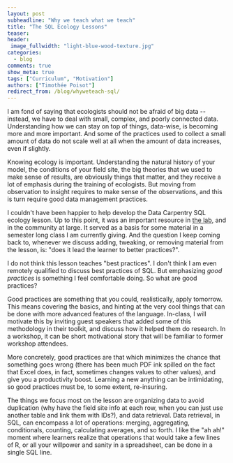 ```yaml
---
layout: post
subheadline: "Why we teach what we teach"
title: "The SQL Ecology Lessons"
teaser:
header:
 image_fullwidth: "light-blue-wood-texture.jpg"
categories:
  - blog
comments: true
show_meta: true
tags: ["Curriculum", "Motivation"]
authors: ["Timothée Poisot"]
redirect_from: /blog/whyweteach-sql/
---
```


I am fond of saying that ecologists should not be afraid of big data --
instead, we have to deal with small, complex, and poorly connected data.
Understanding how we can stay on top of things, data-wise, is becoming
more and more important. And some of the practices used to collect a small
amount of data do not scale well at all when the amount of data increases,
even if slightly.

Knowing ecology is important. Understanding the natural history of your model,
the conditions of your field site, the big theories that we used to make
sense of results, are obviously things that matter, and they receive a lot
of emphasis during the training of ecologists. But moving from observation
to insight requires to make sense of the observations, and this is turn
require good data management practices.

I couldn't have been happier to help develop the Data Carpentry SQL ecology
lesson. Up to this point, it was an important resource in [the lab](http://poisotlab.io/),
and in the community at large. It served as a basis for some material in a
semester long class I am currently giving. And the question I keep coming
back to, whenever we discuss adding, tweaking, or removing material from
the lesson, is: "does it lead the learner to better practices?".

I do not think this lesson teaches "best practices". I don't think I am even
remotely qualified to discuss best practices of SQL. But emphasizing *good
practices* is something I feel comfortable doing. So what are good practices?

Good practices are something that you could, realistically, apply
tomorrow. This means covering the basics, and hinting at the very cool things
that can be done with more advanced features of the language. In-class, I will
motivate this by inviting guest speakers that added some of this methodology
in their toolkit, and discuss how it helped them do research. In a workshop,
it can be short motivational story that will be familiar to former workshop
attendees.

More concretely, good practices are that which minimizes the chance that
something goes wrong (there has been much PDF ink spilled on the fact that
Excel does, in fact, sometimes changes values to other values), and give
you a productivity boost. Learning a new anything can be intimidating,
so good practices must be, to some extent, re-insuring.

The things we focus most on the lesson are organizing data to avoid duplication
(why have the field site info at each row, when you can just use another
table and link them with IDs?), and data retrieval. Data retrieval, in
SQL, can encompass a lot of operations: merging, aggregating, conditionals,
counting, calculating averages, and so forth. I like the "ah ah!" moment where
learners realize that operations that would take a few lines of R, or all
your willpower and sanity in a spreadsheet, can be done in a single SQL line.
